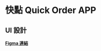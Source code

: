 # 快點 Quick Order APP

## UI 設計
**[Figma 連結](https://www.figma.com/file/f33cbOKKRPDKgZEGjqJr55/%E5%BF%AB%E9%BB%9E---%E5%95%86%E5%AE%B6%E7%AB%AF-%2F-%E4%BD%BF%E7%94%A8%E8%80%85%E7%AB%AF?type=design&node-id=73%3A268&mode=design&t=g0oc8CXaAWurlUku-1)**
